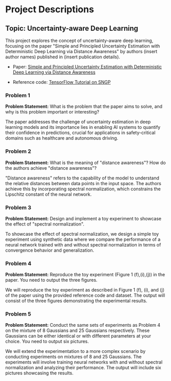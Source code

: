 # Project Descriptions

## Topic: Uncertainty-aware Deep Learning

This project explores the concept of uncertainty-aware deep learning, focusing on the paper "Simple and Principled Uncertainty Estimation with Deterministic Deep Learning via Distance Awareness" by authors (insert author names) published in (insert publication details).

- Paper: [Simple and Principled Uncertainty Estimation with Deterministic Deep Learning via Distance Awareness](https://papers.nips.cc/paper/2020/file/543e83748234f7cbab21aa0ade66565f-Paper.pdf)

- Reference code: [TensorFlow Tutorial on SNGP](https://www.tensorflow.org/tutorials/understanding/sngp)

### Problem 1
**Problem Statement:** What is the problem that the paper aims to solve, and why is this problem important or interesting?

The paper addresses the challenge of uncertainty estimation in deep learning models and its importance lies in enabling AI systems to quantify their confidence in predictions, crucial for applications in safety-critical domains such as healthcare and autonomous driving.

### Problem 2
**Problem Statement:** What is the meaning of "distance awareness"? How do the authors achieve "distance awareness"?

"Distance awareness" refers to the capability of the model to understand the relative distances between data points in the input space. The authors achieve this by incorporating spectral normalization, which constrains the Lipschitz constant of the neural network.

### Problem 3
**Problem Statement:** Design and implement a toy experiment to showcase the effect of "spectral normalization".

To showcase the effect of spectral normalization, we design a simple toy experiment using synthetic data where we compare the performance of a neural network trained with and without spectral normalization in terms of convergence behavior and generalization.

### Problem 4
**Problem Statement:** Reproduce the toy experiment (Figure 1 (f),(i),(j)) in the paper. You need to output the three figures.

We will reproduce the toy experiment as described in Figure 1 (f), (i), and (j) of the paper using the provided reference code and dataset. The output will consist of the three figures demonstrating the experimental results.

### Problem 5
**Problem Statement:** Conduct the same sets of experiments as Problem 4 on the mixture of 8 Gaussians and 25 Gaussians respectively. These Gaussians can be either identical or with different parameters at your choice. You need to output six pictures.

We will extend the experimentation to a more complex scenario by conducting experiments on mixtures of 8 and 25 Gaussians. The experiments will involve training neural networks with and without spectral normalization and analyzing their performance. The output will include six pictures showcasing the results.

